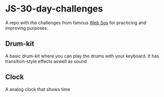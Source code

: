 # JS-30-day-challenges
A repo with the challenges from famous [Web Sos](https://javascript30.com/) for practicing and improving purposes.
## Drum-kit
A basic drum-kit where you can play the drums with your keyboard. It has transition-style effects aswell as sound
## Clock
A analog clock that shows time

